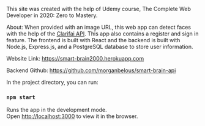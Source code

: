 This site was created with the help of Udemy course, The Complete Web Developer in 2020: Zero to Mastery.

About:
When provided with an image URL, this web app can detect faces with the help of 
the [Clarifai API](https://www.clarifai.com/models/face-detection-image-recognition-model-a403429f2ddf4b49b307e318f00e528b-detection).
This app also contains a register and sign in feature. The frontend is built
with React and the backend is built with Node.js, Express.js, and a PostgreSQL database to store user information.

Website Link: https://smart-brain2000.herokuapp.com

Backend Github: https://github.com/morganbelous/smart-brain-api

In the project directory, you can run:

### `npm start`

Runs the app in the development mode.<br />
Open [http://localhost:3000](http://localhost:3000) to view it in the browser.
